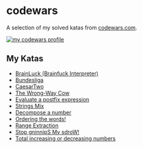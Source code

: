 # codewars
A selection of my solved katas from [codewars.com](https://www.codewars.com/users/mattes).

[![my codewars profile](https://www.codewars.com/users/mattes/badges/large)](https://www.codewars.com/users/mattes)

## My Katas

- [BrainLuck (Brainfuck Interpreter)](BrainLuck.md)
- [Bundesliga](Bundesliga.md)
- [CaesarTwo](CaesarTwo.md)
- [The Wrong-Way Cow](Dinglemouse.md)
- [Evaluate a postfix expression](Evaluator.md)
- [Strings Mix](Mixing.md)
- [Decompose a number](NbInSum.md)
- [Ordering the words!](Ordering.md)
- [Range Extraction](RangeExtraction.md)
- [Stop gninnipS My sdroW!](SpinWords.md)
- [Total increasing or decreasing numbers](TotalIncreasingOrDecreasingNumbers.md)
